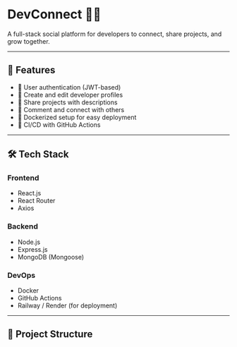 # DevConnect 🧑‍💻

A full-stack social platform for developers to connect, share projects, and grow together.

---

## 🚀 Features

- 🪪 User authentication (JWT-based)
- 📝 Create and edit developer profiles
- 📂 Share projects with descriptions
- 💬 Comment and connect with others
- 🐳 Dockerized setup for easy deployment
- 🔁 CI/CD with GitHub Actions

---

## 🛠 Tech Stack

### Frontend
- React.js
- React Router
- Axios

### Backend
- Node.js
- Express.js
- MongoDB (Mongoose)

### DevOps
- Docker
- GitHub Actions
- Railway / Render (for deployment)

---

## 📁 Project Structure

